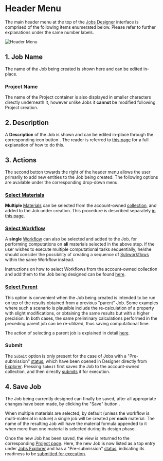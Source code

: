 # Header Menu

The main header menu at the top of the [Jobs Designer](overview.md) interface is comprised of the following items enumerated below. Please refer to further explanations under the same number labels.

![Header Menu](../images/jobs-designer/header-jobs-designer.png "Header Menu")

## 1. Job Name

The name of the Job being created is shown here and can be edited in-place. 

### Project Name

The name of the Project container is also displayed in smaller characters directly underneath it, however unlike Jobs it **cannot** be modified following Project creation.

## 2. Description

A **Description** of the Job is shown and can be edited in-place through the corresponding icon button <i class="zmdi zmdi-info-outline zmdi-hc-border"></i>. The reader is referred to [this page](../entities-general/actions/metadata.md#edit-description) for a full explanation of how to do this.

## 3. Actions

The second button <i class="zmdi zmdi-more-vert zmdi-hc-border"></i> towards the right of the header menu allows the user primarily to add new entities to the Job being created. The following options are available under the corresponding drop-down menu.

### [Select Materials](actions-header-menu/select-materials.md)

**Multiple** [Materials](../materials/overview.md) can be selected from the account-owned [collection](../accounts/collections.md), and added to the Job under creation. This procedure is described separately [in this page](actions-header-menu/select-materials.md).

### [Select  Workflow](actions-header-menu/select-workflow.md)

A **single** [Workflow](../workflows/overview.md) can also be selected and added to the Job, for performing computations on **all** materials selected in the above step. If the user wishes to execute multiple computational tasks sequentially, he/she should consider the possibility of creating a sequence of [Subworkflows](../workflow-designer/subworkflow-editor/overview-tab.md) within the same Workflow instead.

Instructions on how to select Workflows from the account-owned collection and add them to the Job being designed can be found [here](actions-header-menu/select-workflow.md).

### [Select Parent](actions-header-menu/select-parent.md)

This option is convenient when the Job being created is intended to be run on top of the results obtained from a previous "parent" Job. Some examples where such a scenario is plausible include the re-calculation of a property with slight modifications, or obtaining the same results but with a higher precision. In both cases, the same preliminary calculations performed in the preceding parent job can be re-utilized, thus saving computational time.  

The action of selecting a parent job is explained in detail [here](actions-header-menu/select-parent.md).

### Submit

The `Submit` option is only present for the case of Jobs with a "Pre-submission" [status](../jobs/status.md), which have been opened in Designer directly from [Explorer](../jobs/ui/explorer.md). Pressing `Submit` first saves the Job to the account-owned collection, and then directly [submits](../jobs/actions/run.md) it for execution. 

## 4. Save Job

The Job being currently designed can finally be saved, after all appropriate changes have been made, by clicking the "Save" button <i class="zmdi zmdi-check zmdi-hc-border"></i>. 

When multiple materials are selected, by default (unless the workflow is multi-material in nature) a single job will be created per **each** material. The name of the resulting Job will have the material formula appended to it when more than one material is selected during its design phase.

Once the new Job has been saved, the view is returned to the corresponding [Project page](../jobs/ui/project-page.md). Here, the new Job is now listed as a top entry under [Jobs Explorer](../jobs/ui/explorer.md) and has a "Pre-submission" [status](../jobs/status.md), indicating its readiness to be [submitted for execution](../jobs/actions/run.md).
